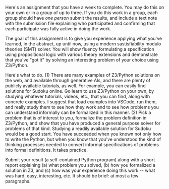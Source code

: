 Here's an assignment that you have a week to complete. You may do this on your own or in a group of up to three. If you do this work in a group, each group should have *one person* submit the results, and include a text note with the submission file explaining who participated and confirming that each participate was fully active in doing the work.

The goal of this assignment is to give you experience applying what you've learned, in the abstract, up until now, using a modern sastisfiability modulo theories (SMT) solver. You will show fluency formulating a specification using propositional logic with various theory extensions and demonstrate that you've "got it" by solving an interesting problem of your choice using Z3/Python.

Here's what to do. (1) There are many examples of Z3/Python solutions on the web, and available through generative AIs, and there are plenty of publicly available tutorials, as well. For example, you can easily find solutions for Sudoku online. Go learn to use Z3/Python on your own, by studying whatever tutorials, videos, etc., that you can find, along with concrete examples. I suggest that load examples into VSCode, run them, and really study them to see how they work and to see how problems you can understand informally can be formalized in this manner. (2) Pick a problem that is of interest to *you*, formalize the problem definition in Z3/Python, and show that you have produced a general purpose solver for problems of that kind. Studying a readily available solution for Sudoku would be a good start. You have succeeded when you known not only how to write the Python, but when you know that you've understood the kind of thinking processes needed to convert informal specifications of problems into formal definitions. It takes practice.

Submit your result (a self-contained Python program) along with a short report explaining (a) what problem you solved, (b) how you formalized a solution in Z3, and (c) how was your experience doing this work -- what was hard, easy, interesting, etc. It should be brief: at most a few paragraphs.
